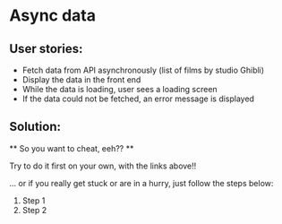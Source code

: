 # Async data

## User stories:

- Fetch data from API asynchronously (list of films by studio Ghibli)
- Display the data in the front end
- While the data is loading, user sees a loading screen
- If the data could not be fetched, an error message is displayed

## Solution:

** So you want to cheat, eeh?? **

Try to do it first on your own, with the links above!!

... or if you really get stuck or are in a hurry, just follow the steps below:

1. Step 1
1. Step 2